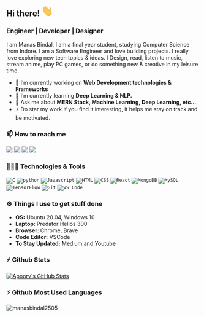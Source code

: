 ## Hi there! <img src="https://raw.githubusercontent.com/manasbindal2505/manasbindal2505/main/wave.gif" width="30px">
### Engineer | Developer | Designer

I am Manas Bindal, I am a final year student, studying Computer Science from Indore. I am a Software Engineer and love building projects. I really love exploring new tech topics & ideas. I Design, read, listen to music, stream anime, play PC games, or do something new & creative in my leisure time.

- 🔭 I’m currently working on **Web Development technologies & Frameworks**
- 🌱 I’m currently learning **Deep Learning & NLP.**
- 💬 Ask me about **MERN Stack, Machine Learning, Deep Learning, etc...**
- ⚡ Do star my work if you find it interesting, it helps me stay on track and be motivated.

### 📫 How to reach me

[<img src="https://img.icons8.com/color/48/000000/linkedin.png" width="4%"/>](https://www.linkedin.com/in/manasbindal/)
[<img src="https://img.icons8.com/color/48/000000/twitter.png" width="4%"/>](https://twitter.com/manasbindal1)
[<img src="https://img.icons8.com/fluent/48/000000/instagram-new.png" width="4%"/>](https://www.instagram.com/manas_bindal/)
[<img src="https://img.icons8.com/fluent/48/000000/facebook-new.png" width="4%"/>](https://www.facebook.com/manas25bindal/)

### 👨🏻‍💻 Technologies & Tools

<code><img height="40" src="https://img.icons8.com/color/48/000000/c-programming.png" title="C"></code>
<code><img height="40" src="https://img.icons8.com/color/48/000000/python.png" title="python"></code>
<code><img height="40" src="https://img.icons8.com/color/48/000000/javascript.png" title="Javascript"></code>
<code><img height="40" src="https://img.icons8.com/color/48/000000/html-5.png" title="HTML"></code>
<code><img height="40" src="https://img.icons8.com/color/48/000000/css3.png" title="CSS"></code>
<code><img height="40" src="https://img.icons8.com/ultraviolet/40/000000/react.png" title="React"></code>
<code><img height="40" src="https://img.icons8.com/color/48/000000/mongodb.png" title="MongoDB"></code>
<code><img height="40" src="https://img.icons8.com/ios/50/000000/mysql-logo.png" title="MySQL"></code>
<code><img height="40" src="https://img.icons8.com/color/48/000000/tensorflow.png" title="TensorFlow"></code>
<code><img height="40" src="https://img.icons8.com/color/48/000000/git.png" title="Git"></code>
<code><img height="40" src="https://img.icons8.com/color/48/000000/visual-studio-code-2019.png" title="VS Code"></code>

<!-- ## &#x1f4c8; GitHub Stats -->

### ⚙️ Things I use to get stuff done

<ul>
    <li><b>OS:</b> Ubuntu 20.04, Windows 10</li>
    <li><b>Laptop: </b> Predator Helios 300</li>
    <li><b>Browser: </b> Chrome, Brave</li>
    <li><b>Code Editor:</b> VSCode</li>
    <li><b>To Stay Updated:</b> Medium and Youtube</li>
</ul>

### ⚡ Github Stats

<a href="https://github.com/manasbindal2505/manasbindal2505">
  <img align="center" src="https://github-readme-stats.vercel.app/api?username=apoorvverma&show_icons=true&theme=tokyonight" alt="Apoorv's GitHub Stats" />
</a>

### ⚡ Github Most Used Languages
<a href="https://github.com/manasbindal2505/manasbindal2505">
  <img align="left" src="https://github-readme-stats.vercel.app/api/top-langs?username=manasbindal2505&show_icons=true&locale=en&layout=compact" alt="manasbindal2505" />
</a>
